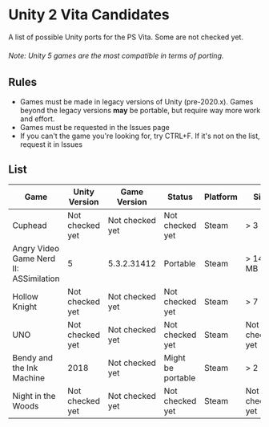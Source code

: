 # Unity 2 Vita Candidates
A list of possible Unity ports for the PS Vita. Some are not checked yet.
###### Note: Unity 5 games are the most compatible in terms of porting.

## Rules
- Games must be made in legacy versions of Unity (pre-2020.x). Games beyond the legacy versions **may** be portable, but require way more work and effort.
- Games must be requested in the Issues page
- If you can't the game you're looking for, try CTRL+F. If it's not on the list, request it in Issues

## List

| Game                                    | Unity Version    | Game Version       | Status              | Platform       | Size                 |
|-----------------------------------------|------------------|--------------------|---------------------|----------------|----------------------|
| Cuphead                                 | Not checked yet  | Not checked yet    | Not checked yet     | Steam          | > 3 GB               |
| Angry Video Game Nerd II: ASSimilation  | 5                | 5.3.2.31412        | Portable            | Steam          | > 145 MB             | 
| Hollow Knight                           | Not checked yet  | Not checked yet    | Not checked yet     | Steam          | > 7 GB               |
| UNO                                     | Not checked yet  | Not checked yet    | Not checked yet     | Steam          | Not checked yet      |
| Bendy and the Ink Machine               | 2018             | Not checked yet    | Might be portable   | Steam          | > 2 GB               |
| Night in the Woods                      | Not checked yet  | Not checked yet    | Not checked yet     | Steam          | Not checked yet      |
